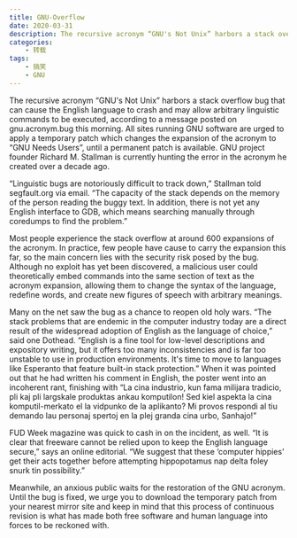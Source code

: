 ```yaml
---
title: GNU-Overflow
date: 2020-03-31
description: The recursive acronym “GNU's Not Unix” harbors a stack overflow bug that can cause the English language to crash and may allow arbitrary linguistic commands to be executed, according to a message posted on gnu.acronym.bug this morning!
categories:
    - 转载
tags:
    - 搞笑
    - GNU
---
```


The recursive acronym “GNU's Not Unix” harbors a stack overflow bug that can cause the English language to crash and may allow arbitrary linguistic commands to be executed, according to a message posted on gnu.acronym.bug this morning. All sites running GNU software are urged to apply a temporary patch which changes the expansion of the acronym to “GNU Needs Users”, until a permanent patch is available. GNU project founder Richard M. Stallman is currently hunting the error in the acronym he created over a decade ago.

“Linguistic bugs are notoriously difficult to track down,” Stallman told segfault.org via email. “The capacity of the stack depends on the memory of the person reading the buggy text. In addition, there is not yet any English interface to GDB, which means searching manually through coredumps to find the problem.”

Most people experience the stack overflow at around 600 expansions of the acronym. In practice, few people have cause to carry the expansion this far, so the main concern lies with the security risk posed by the bug. Although no exploit has yet been discovered, a malicious user could theoretically embed commands into the same section of text as the acronym expansion, allowing them to change the syntax of the language, redefine words, and create new figures of speech with arbitrary meanings.

Many on the net saw the bug as a chance to reopen old holy wars. “The stack problems that are endemic in the computer industry today are a direct result of the widespread adoption of English as the language of choice,” said one Dothead. “English is a fine tool for low-level descriptions and expository writing, but it offers too many inconsistencies and is far too unstable to use in production environments. It's time to move to languages like Esperanto that feature built-in stack protection.” When it was pointed out that he had written his comment in English, the poster went into an incoherent rant, finishing with “La cina industrio, kun fama milijara tradicio, pli kaj pli largskale produktas ankau komputilon! Sed kiel aspekta la cina komputil-merkato el la vidpunko de la aplikanto? Mi provos respondi al tiu demando lau personaj spertoj en la plej granda cina urbo, Sanhajo!”

FUD Week magazine was quick to cash in on the incident, as well. “It is clear that freeware cannot be relied upon to keep the English language secure,” says an online editorial. “We suggest that these ‘computer hippies’ get their acts together before attempting hippopotamus nap delta foley snurk tin possibility.”

Meanwhile, an anxious public waits for the restoration of the GNU acronym. Until the bug is fixed, we urge you to download the temporary patch from your nearest mirror site and keep in mind that this process of continuous revision is what has made both free software and human language into forces to be reckoned with.